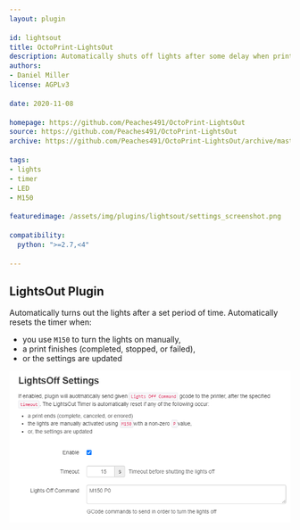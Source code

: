 ```yaml
---
layout: plugin

id: lightsout
title: OctoPrint-LightsOut
description: Automatically shuts off lights after some delay when printing completes
authors:
- Daniel Miller
license: AGPLv3

date: 2020-11-08

homepage: https://github.com/Peaches491/OctoPrint-LightsOut
source: https://github.com/Peaches491/OctoPrint-LightsOut
archive: https://github.com/Peaches491/OctoPrint-LightsOut/archive/master.zip

tags:
- lights
- timer
- LED
- M150

featuredimage: /assets/img/plugins/lightsout/settings_screenshot.png

compatibility:
  python: ">=2.7,<4"

---
```


## LightsOut Plugin

Automatically turns out the lights after a set period of time. Automatically
resets the timer when:
 - you use `M150` to turn the lights on manually,
 - a print finishes (completed, stopped, or failed),
 - or the settings are updated

![Screenshot of LightsOut settings](/assets/img/plugins/lightsout/settings_screenshot.png)
